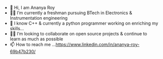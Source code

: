 - 👋 Hi, I am Ananya Roy
- 👨‍🎓 I’m currently a freshman pursuing BTech in Electronics & Instrumentation engineering
- 🌱 I know C++ & currently a python programmer working on enriching my skills...
- 👨‍💻 I’m looking to collaborate on open source projects & continue to learn as much as possible
- 📫 How to reach me ...https://www.linkedin.com/in/ananya-roy-69b47b230/

<!---
ancy333/ancy333 is a ✨ special ✨ repository because its `README.md` (this file) appears on your GitHub profile.
You can click the Preview link to take a look at your changes.
--->
